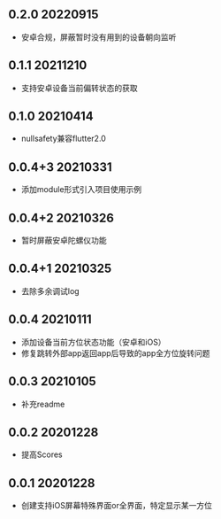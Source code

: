 <!--
 * @Author: Cao Shixin
 * @Date: 2020-12-28 15:12:14
 * @LastEditors: Cao Shixin
 * @LastEditTime: 2022-09-15 09:35:33
 * @Description: 
-->
## 0.2.0 20220915
* 安卓合规，屏蔽暂时没有用到的设备朝向监听

## 0.1.1 20211210
* 支持安卓设备当前偏转状态的获取

## 0.1.0 20210414
* nullsafety兼容flutter2.0

## 0.0.4+3 20210331
* 添加module形式引入项目使用示例

## 0.0.4+2 20210326
* 暂时屏蔽安卓陀螺仪功能

## 0.0.4+1 20210325
* 去除多余调试log

## 0.0.4 20210111
* 添加设备当前方位状态功能（安卓和iOS）
* 修复跳转外部app返回app后导致的app全方位旋转问题

## 0.0.3 20210105
* 补充readme

## 0.0.2 20201228
* 提高Scores

## 0.0.1 20201228
* 创建支持iOS屏幕特殊界面or全界面，特定显示某一方位
